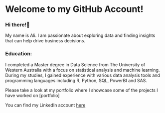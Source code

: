 # Welcome to my GitHub Account!

### Hi there!👋
My name is Ali. I am passionate about exploring data and finding insights that can help drive business decisions.

### Education:
I completed a Master degree in Data Science from The University of Western Australia with a focus on statistical analysis and machine learning. During my studies, I gained experience with various data analysis tools and programming languages including R, Python, SQL, PowerBI and SAS. 


Please take a look at my portfolio where I showcase some of the projects I have worked on [portfolio] 


You can find my LinkedIn account [here](https://www.linkedin.com/in/ali-alhasan-17678318b/)

<!--
**alialhasan1/alialhasan1** is a ✨ _special_ ✨ repository because its `README.md` (this file) appears on your GitHub profile.

Here are some ideas to get you started:

- 🔭 I’m currently working on ...
- 🌱 I’m currently learning ...
- 👯 I’m looking to collaborate on ...
- 🤔 I’m looking for help with ...
- 💬 Ask me about ...
- 📫 How to reach me: ...
- 😄 Pronouns: ...
- ⚡ Fun fact: ...
-->
